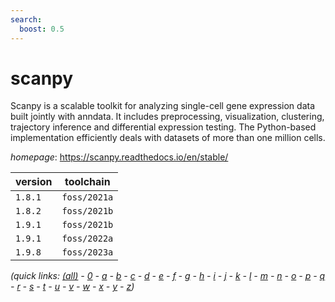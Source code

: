 ```yaml
---
search:
  boost: 0.5
---
```

# scanpy

Scanpy is a scalable toolkit for analyzing single-cell gene expression data built  jointly with anndata. It includes preprocessing, visualization, clustering, trajectory inference  and differential expression testing. The Python-based implementation efficiently deals with  datasets of more than one million cells.

*homepage*: <https://scanpy.readthedocs.io/en/stable/>

version | toolchain
--------|----------
``1.8.1`` | ``foss/2021a``
``1.8.2`` | ``foss/2021b``
``1.9.1`` | ``foss/2021b``
``1.9.1`` | ``foss/2022a``
``1.9.8`` | ``foss/2023a``


*(quick links: [(all)](../index.md) - [0](../0/index.md) - [a](../a/index.md) - [b](../b/index.md) - [c](../c/index.md) - [d](../d/index.md) - [e](../e/index.md) - [f](../f/index.md) - [g](../g/index.md) - [h](../h/index.md) - [i](../i/index.md) - [j](../j/index.md) - [k](../k/index.md) - [l](../l/index.md) - [m](../m/index.md) - [n](../n/index.md) - [o](../o/index.md) - [p](../p/index.md) - [q](../q/index.md) - [r](../r/index.md) - [s](../s/index.md) - [t](../t/index.md) - [u](../u/index.md) - [v](../v/index.md) - [w](../w/index.md) - [x](../x/index.md) - [y](../y/index.md) - [z](../z/index.md))*

